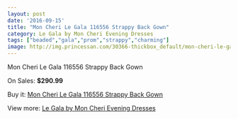 ```yaml
---
layout: post
date: '2016-09-15'
title: "Mon Cheri Le Gala 116556 Strappy Back Gown"
category: Le Gala by Mon Cheri Evening Dresses
tags: ["beaded","gala","prom","strappy","charming"]
image: http://img.princessan.com/30366-thickbox_default/mon-cheri-le-gala-116556-strappy-back-gown.jpg
---
```

Mon Cheri Le Gala 116556 Strappy Back Gown

On Sales: **$290.99**
<a href="https://www.princessan.com/en/13803-mon-cheri-le-gala-116556-strappy-back-gown.html"><amp-img layout="responsive" width="600" height="600" src="//img.princessan.com/30366-thickbox_default/mon-cheri-le-gala-116556-strappy-back-gown.jpg" alt="Mon Cheri Le Gala 116556 Strappy Back Gown 0" /></a>
<a href="https://www.princessan.com/en/13803-mon-cheri-le-gala-116556-strappy-back-gown.html"><amp-img layout="responsive" width="600" height="600" src="//img.princessan.com/30367-thickbox_default/mon-cheri-le-gala-116556-strappy-back-gown.jpg" alt="Mon Cheri Le Gala 116556 Strappy Back Gown 1" /></a>

Buy it: [Mon Cheri Le Gala 116556 Strappy Back Gown](https://www.princessan.com/en/13803-mon-cheri-le-gala-116556-strappy-back-gown.html "Mon Cheri Le Gala 116556 Strappy Back Gown")

View more: [Le Gala by Mon Cheri Evening Dresses](https://www.princessan.com/en/102- "Le Gala by Mon Cheri Evening Dresses")